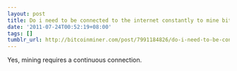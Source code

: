 ```yaml
---
layout: post
title: Do i need to be connected to the internet constantly to mine bitcoins?
date: '2011-07-24T00:52:19+08:00'
tags: []
tumblr_url: http://bitcoinminer.com/post/7991184826/do-i-need-to-be-connected-to-the-internet
---
```

Yes, mining requires a continuous connection.
